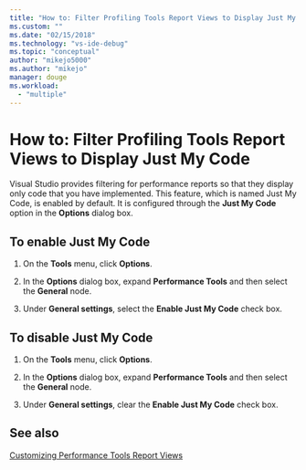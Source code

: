 ```yaml
---
title: "How to: Filter Profiling Tools Report Views to Display Just My Code | Microsoft Docs"
ms.custom: ""
ms.date: "02/15/2018"
ms.technology: "vs-ide-debug"
ms.topic: "conceptual"
author: "mikejo5000"
ms.author: "mikejo"
manager: douge
ms.workload: 
  - "multiple"
---
```

# How to: Filter Profiling Tools Report Views to Display Just My Code

Visual Studio provides filtering for performance reports so that they display only code that you have implemented. This feature, which is named Just My Code, is enabled by default. It is configured through the **Just My Code** option in the **Options** dialog box.

## To enable Just My Code

1. On the **Tools** menu, click **Options**.

2. In the **Options** dialog box, expand **Performance Tools** and then select the **General** node.

3. Under **General settings**, select the **Enable Just My Code** check box.

## To disable Just My Code

1. On the **Tools** menu, click **Options**.

2. In the **Options** dialog box, expand **Performance Tools** and then select the **General** node.

3. Under **General settings**, clear the **Enable Just My Code** check box.

## See also

[Customizing Performance Tools Report Views](../profiling/customizing-performance-tools-report-views.md)